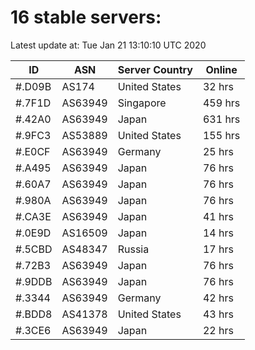 # 16 stable servers:

Latest update at: Tue Jan 21 13:10:10 UTC 2020

| ID | ASN | Server Country | Online |
| -- | --- | -------------- | ------ |
| #.D09B | AS174 | United States | 32 hrs |
| #.7F1D | AS63949 | Singapore | 459 hrs |
| #.42A0 | AS63949 | Japan | 631 hrs |
| #.9FC3 | AS53889 | United States | 155 hrs |
| #.E0CF | AS63949 | Germany | 25 hrs |
| #.A495 | AS63949 | Japan | 76 hrs |
| #.60A7 | AS63949 | Japan | 76 hrs |
| #.980A | AS63949 | Japan | 76 hrs |
| #.CA3E | AS63949 | Japan | 41 hrs |
| #.0E9D | AS16509 | Japan | 14 hrs |
| #.5CBD | AS48347 | Russia | 17 hrs |
| #.72B3 | AS63949 | Japan | 76 hrs |
| #.9DDB | AS63949 | Japan | 76 hrs |
| #.3344 | AS63949 | Germany | 42 hrs |
| #.BDD8 | AS41378 | United States | 43 hrs |
| #.3CE6 | AS63949 | Japan | 22 hrs |

